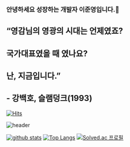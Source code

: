 ### 안녕하세요 성장하는 개발자 이준영입니다.👋 
## “영감님의 영광의 시대는 언제였죠?
## 국가대표였을 때 였나요?
## 난, 지금입니다.”

## - 강백호, 슬램덩크(1993)

[![Hits](https://hits.seeyoufarm.com/api/count/incr/badge.svg?url=https%3A%2F%2Fgithub.com%2Flee-june-young)](https://hits.seeyoufarm.com)

![header](https://capsule-render.vercel.app/api?type=waving&color=gradient&height=240&section=header&text=Jun%20Young%20Lee&fontSize=90&fontColor=FFFFFF&animation=twinkling)

<!--
**lee-june-young/lee-june-young** is a ✨ _special_ ✨ repository because its `README.md` (this file) appears on your GitHub profile.

Here are some ideas to get you started:

- 🔭 I’m currently working on ...
- 🌱 I’m currently learning ...
- 👯 I’m looking to collaborate on ...
- 🤔 I’m looking for help with ...
- 💬 Ask me about ...
- 📫 How to reach me: ...
- 😄 Pronouns: ...
- ⚡ Fun fact: ...
-->

[![github stats](https://github-readme-stats.vercel.app/api?username=lee-june-young&show_icons=true&hide_border=true)](https://github.com/lee-june-young)
[![Top Langs](https://github-readme-stats.vercel.app/api/top-langs/?username=lee-june-young&layout=compact)](https://github.com/lee-june-young)
[![Solved.ac 프로필](http://mazassumnida.wtf/api/v2/generate_badge?boj=turtlezero)](https://solved.ac/turtlezero)
